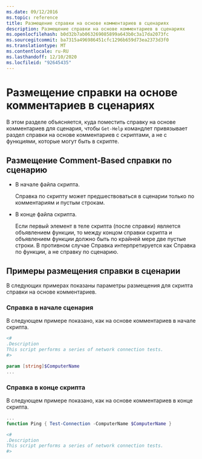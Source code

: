 ```yaml
---
ms.date: 09/12/2016
ms.topic: reference
title: Размещение справки на основе комментариев в сценариях
description: Размещение справки на основе комментариев в сценариях
ms.openlocfilehash: b0d32b7ab063269085899a643b0c3a17da2073fc
ms.sourcegitcommit: ba7315a496986451cfc1296b659d73ea2373d3f0
ms.translationtype: MT
ms.contentlocale: ru-RU
ms.lasthandoff: 12/10/2020
ms.locfileid: "92645435"
---
```

# <a name="placing-comment-based-help-in-scripts"></a>Размещение справки на основе комментариев в сценариях

В этом разделе объясняется, куда поместить справку на основе комментариев для сценария, чтобы `Get-Help` командлет привязывает раздел справки на основе комментариев с скриптами, а не с функциями, которые могут быть в скрипте.

## <a name="where-to-place-comment-based-help-for-a-script"></a>Размещение Comment-Based справки по сценарию

- В начале файла скрипта.

  Справка по скрипту может предшествоваться в сценарии только по комментариям и пустым строкам.

- В конце файла скрипта.

  Если первый элемент в теле скрипта (после справки) является объявлением функции, то между концом справки скрипта и объявлением функции должно быть по крайней мере две пустые строки. В противном случае Справка интерпретируется как Справка по функции, а не справку по сценарию.

## <a name="examples-of-help-placement-in-a-script"></a>Примеры размещения справки в сценарии

В следующих примерах показаны параметры размещения для скрипта справки на основе комментариев.

### <a name="help-at-the-beginning-of-a-script"></a>Справка в начале сценария

В следующем примере показано, как на основе комментариев в начале скрипта.

```powershell
<#
.Description
This script performs a series of network connection tests.
#>

param [string]$ComputerName
...
```

### <a name="help-at-the-end-of-a-script"></a>Справка в конце скрипта

 В следующем примере показано, как на основе комментариев в конце скрипта.

```powershell
...
function Ping { Test-Connection -ComputerName $ComputerName }

<#
.Description
This script performs a series of network connection tests.
#>
```
